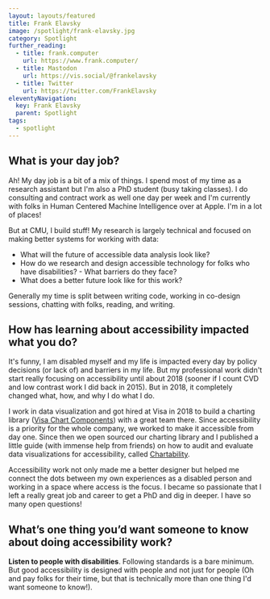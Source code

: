```yaml
---
layout: layouts/featured
title: Frank Elavsky
image: /spotlight/frank-elavsky.jpg
category: Spotlight
further_reading:
  - title: frank.computer
    url: https://www.frank.computer/
  - title: Mastodon
    url: https://vis.social/@frankelavsky
  - title: Twitter
    url: https://twitter.com/FrankElavsky
eleventyNavigation:
  key: Frank Elavsky
  parent: Spotlight
tags:
  - spotlight
---
```


## What is your day job?

Ah! My day job is a bit of a mix of things. I spend most of my time as a research assistant but I'm also a PhD student (busy taking classes). I do consulting and contract work as well one day per week and I'm currently with folks in Human Centered Machine Intelligence over at Apple. I'm in a lot of places!

But at CMU, I build stuff! My research is largely technical and focused on making better systems for working with data:

- What will the future of accessible data analysis look like?
- How do we research and design accessible technology for folks who have disabilities? - What barriers do they face?
- What does a better future look like for this work?

Generally my time is split between writing code, working in co-design sessions, chatting with folks, reading, and writing.


## How has learning about accessibility impacted what you do?

It's funny, I am disabled myself and my life is impacted every day by policy decisions (or lack of) and barriers in my life. But my professional work didn't start really focusing on accessibility until about 2018 (sooner if I count CVD and low contrast work I did back in 2015). But in 2018, it completely changed what, how, and why I do what I do.

I work in data visualization and got hired at Visa in 2018 to build a charting library ([Visa Chart Components](https://developer.visa.com/pages/chart-components)) with a great team there. Since accessibility is a priority for the whole company, we worked to make it accessible from day one. Since then we open sourced our charting library and I published a little guide (with immense help from friends) on how to audit and evaluate data visualizations for accessibility, called [Chartability](https://chartability.github.io/POUR-CAF/).

Accessibility work not only made me a better designer but helped me connect the dots between my own experiences as a disabled person and working in a space where access is the focus. I became so passionate that I left a really great job and career to get a PhD and dig in deeper. I have so many open questions!


## What’s one thing you’d want someone to know about doing accessibility work?

<strong>Listen to people with disabilities</strong>. Following standards is a bare minimum. But good accessibility is designed with people and not just for people (Oh and pay folks for their time, but that is technically more than one thing I'd want someone to know!).
